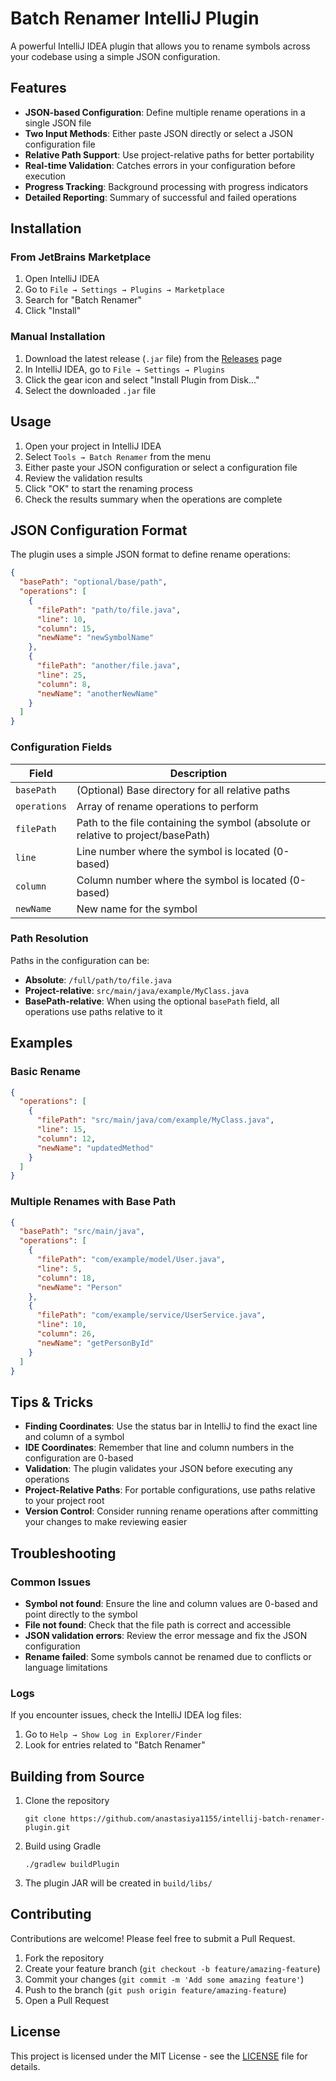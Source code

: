 # Batch Renamer IntelliJ Plugin

A powerful IntelliJ IDEA plugin that allows you to rename symbols across your codebase using a simple JSON configuration.

## Features

- **JSON-based Configuration**: Define multiple rename operations in a single JSON file
- **Two Input Methods**: Either paste JSON directly or select a JSON configuration file
- **Relative Path Support**: Use project-relative paths for better portability
- **Real-time Validation**: Catches errors in your configuration before execution
- **Progress Tracking**: Background processing with progress indicators
- **Detailed Reporting**: Summary of successful and failed operations

## Installation

### From JetBrains Marketplace

1. Open IntelliJ IDEA
2. Go to `File → Settings → Plugins → Marketplace`
3. Search for "Batch Renamer"
4. Click "Install"

### Manual Installation

1. Download the latest release (`.jar` file) from the [Releases](https://github.com/yourusername/json-symbol-renamer/releases) page
2. In IntelliJ IDEA, go to `File → Settings → Plugins`
3. Click the gear icon and select "Install Plugin from Disk..."
4. Select the downloaded `.jar` file

## Usage

1. Open your project in IntelliJ IDEA
2. Select `Tools → Batch Renamer` from the menu
3. Either paste your JSON configuration or select a configuration file
4. Review the validation results
5. Click "OK" to start the renaming process
6. Check the results summary when the operations are complete

## JSON Configuration Format

The plugin uses a simple JSON format to define rename operations:

```json
{
  "basePath": "optional/base/path",
  "operations": [
    {
      "filePath": "path/to/file.java",
      "line": 10,
      "column": 15,
      "newName": "newSymbolName"
    },
    {
      "filePath": "another/file.java",
      "line": 25,
      "column": 8,
      "newName": "anotherNewName"
    }
  ]
}
```

### Configuration Fields

| Field | Description |
|-------|-------------|
| `basePath` | (Optional) Base directory for all relative paths |
| `operations` | Array of rename operations to perform |
| `filePath` | Path to the file containing the symbol (absolute or relative to project/basePath) |
| `line` | Line number where the symbol is located (0-based) |
| `column` | Column number where the symbol is located (0-based) |
| `newName` | New name for the symbol |

### Path Resolution

Paths in the configuration can be:
- **Absolute**: `/full/path/to/file.java`
- **Project-relative**: `src/main/java/example/MyClass.java`
- **BasePath-relative**: When using the optional `basePath` field, all operations use paths relative to it

## Examples

### Basic Rename

```json
{
  "operations": [
    {
      "filePath": "src/main/java/com/example/MyClass.java",
      "line": 15,
      "column": 12,
      "newName": "updatedMethod"
    }
  ]
}
```

### Multiple Renames with Base Path

```json
{
  "basePath": "src/main/java",
  "operations": [
    {
      "filePath": "com/example/model/User.java",
      "line": 5,
      "column": 18,
      "newName": "Person"
    },
    {
      "filePath": "com/example/service/UserService.java",
      "line": 10,
      "column": 26,
      "newName": "getPersonById"
    }
  ]
}
```

## Tips & Tricks

- **Finding Coordinates**: Use the status bar in IntelliJ to find the exact line and column of a symbol
- **IDE Coordinates**: Remember that line and column numbers in the configuration are 0-based
- **Validation**: The plugin validates your JSON before executing any operations
- **Project-Relative Paths**: For portable configurations, use paths relative to your project root
- **Version Control**: Consider running rename operations after committing your changes to make reviewing easier

## Troubleshooting

### Common Issues

- **Symbol not found**: Ensure the line and column values are 0-based and point directly to the symbol
- **File not found**: Check that the file path is correct and accessible
- **JSON validation errors**: Review the error message and fix the JSON configuration
- **Rename failed**: Some symbols cannot be renamed due to conflicts or language limitations

### Logs

If you encounter issues, check the IntelliJ IDEA log files:
1. Go to `Help → Show Log in Explorer/Finder`
2. Look for entries related to "Batch Renamer"

## Building from Source

1. Clone the repository
   ```
   git clone https://github.com/anastasiya1155/intellij-batch-renamer-plugin.git
   ```

2. Build using Gradle
   ```
   ./gradlew buildPlugin
   ```

3. The plugin JAR will be created in `build/libs/`

## Contributing

Contributions are welcome! Please feel free to submit a Pull Request.

1. Fork the repository
2. Create your feature branch (`git checkout -b feature/amazing-feature`)
3. Commit your changes (`git commit -m 'Add some amazing feature'`)
4. Push to the branch (`git push origin feature/amazing-feature`)
5. Open a Pull Request

## License

This project is licensed under the MIT License - see the [LICENSE](LICENSE) file for details.
